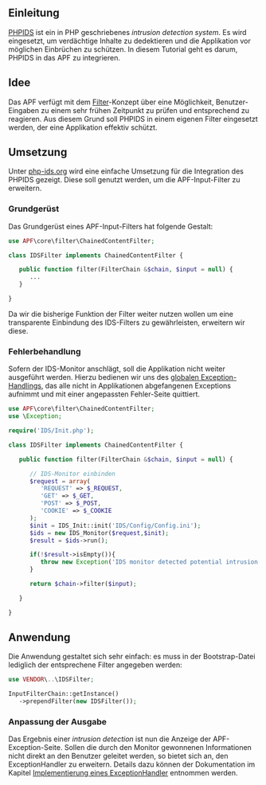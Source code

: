 ## Einleitung

[PHPIDS](http://php-ids.org) ist ein in PHP geschriebenes *intrusion
detection system*. Es wird eingesetzt, um verdächtige Inhalte zu
dedektieren und die Applikation vor möglichen Einbrüchen zu schützen. In
diesem Tutorial geht es darum, PHPIDS in das APF zu integrieren.

## Idee

Das APF verfügt mit dem
[Filter](http://adventure-php-framework.org/Seite/087-Filter)-Konzept
über eine Möglichkeit, Benutzer-Eingaben zu einem sehr frühen Zeitpunkt
zu prüfen und entsprechend zu reagieren. Aus diesem Grund soll PHPIDS in
einem eigenen Filter eingesetzt werden, der eine Applikation effektiv
schützt.

## Umsetzung

Unter [php-ids.org](http://php-ids.org/faq/) wird eine einfache
Umsetzung für die Integration des PHPIDS gezeigt. Diese soll genutzt
werden, um die APF-Input-Filter zu erweitern.

### Grundgerüst

Das Grundgerüst eines APF-Input-Filters hat folgende Gestalt:

``` php
use APF\core\filter\ChainedContentFilter;

class IDSFilter implements ChainedContentFilter {

   public function filter(FilterChain &$chain, $input = null) {
      ...
   }

}
```

Da wir die bisherige Funktion der Filter weiter nutzen wollen um eine
transparente Einbindung des IDS-Filters zu gewährleisten, erweitern wir
diese.

### Fehlerbehandlung

Sofern der IDS-Monitor anschlägt, soll die Applikation nicht weiter
ausgeführt werden. Hierzu bedienen wir uns des [globalen
Exception-Handlings](http://adventure-php-framework.org/Seite/145-Exception-Behandlung),
das alle nicht in Applikationen abgefangenen Exceptions aufnimmt und mit
einer angepassten Fehler-Seite quittiert.

``` php
use APF\core\filter\ChainedContentFilter;
use \Exception;

require('IDS/Init.php');

class IDSFilter implements ChainedContentFilter {

   public function filter(FilterChain &$chain, $input = null) {

      // IDS-Monitor einbinden
      $request = array(
         'REQUEST' => $_REQUEST,
         'GET' => $_GET,
         'POST' => $_POST,
         'COOKIE' => $_COOKIE
      );
      $init = IDS_Init::init('IDS/Config/Config.ini');
      $ids = new IDS_Monitor($request,$init);
      $result = $ids->run();

      if(!$result->isEmpty()){
         throw new Exception('IDS monitor detected potential intrusion! Details: '.$result);
      }

      return $chain->filter($input);

   }

}
```

## Anwendung

Die Anwendung gestaltet sich sehr einfach: es muss in der
Bootstrap-Datei lediglich der entsprechene Filter angegeben werden:

``` php
use VENDOR\..\IDSFilter;

InputFilterChain::getInstance()
   ->prependFilter(new IDSFilter());
```

### Anpassung der Ausgabe

Das Ergebnis einer *intrusion detection* ist nun die Anzeige der
APF-Exception-Seite. Sollen die durch den Monitor gewonnenen
Informationen nicht direkt an den Benutzer geleitet werden, so bietet
sich an, den ExceptionHandler zu erweitern. Details dazu können der
Dokumentation im Kapitel [Implementierung eines
ExceptionHandler](http://adventure-php-framework.org/Seite/145-Exception-Behandlung#Chapter-3-Implementierung-eines-ExceptionHandler)
entnommen werden.